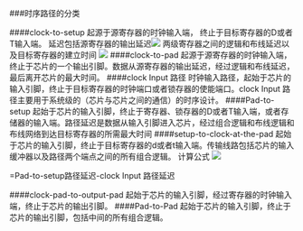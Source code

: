 <script type="text/javascript" src="http://cdn.mathjax.org/mathjax/latest/MathJax.js?config=default"></script>

###时序路径的分类

####clock-to-setup
起源于源寄存器的时钟输入端， 终止于目标寄存器的D或者T输入端。 延迟包括源寄存器的输出延迟<img src="http://chart.googleapis.com/chart?cht=tx&chl= t_{c_q}" style="border:none;"> 两级寄存器之间的逻辑和布线延迟以及目标寄存器的建立时间
<img src="http://chart.googleapis.com/chart?cht=tx&chl=t_{su}" style="border:none;">
####clock-to-pad
起源于源寄存器的时钟输入端，终止于芯片的一个输出引脚。数据从源寄存器的输出延迟，经过逻辑和布线延迟，最后离开芯片的最大时间。
####clock Input 路径
时钟输入路径，起始于芯片的输入引脚，终止于目标寄存器的时钟端口或者锁存器的使能端口。clock Input 路径主要用于系统级的（芯片与芯片之间的通信）的时序设计。
####Pad-to-setup
起始于芯片的输入引脚，终止于寄存器、锁存器的D或者T输入端，或者存储器的输入端。路径延迟是数据从输入引脚进入芯片，经过组合逻辑和布线逻辑和布线网络到达目标寄存器的所需最大时间
####setup-to-clock-at-the-pad
起始于芯片的输入引脚，终止于目标寄存器的d或者t输入端。传输线路包括芯片的输入缓冲器以及路径两个端点之间的所有组合逻辑。
计算公式
<img src="http://chart.googleapis.com/chart?cht=tx&chl=t_{SU-PAD}">

=Pad-to-setup路径延迟-clock Input 路径延迟 

####clock-pad-to-output-pad
 起始于芯片的输入引脚，经过寄存器的时钟输入端，终止于芯片的输出引脚。
####Pad-to-Pad
起始于芯片的输入引脚，终止于芯片的输出引脚，包括中间的所有组合逻辑。
